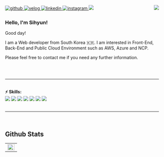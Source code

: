 <div align="right">
<img src="https://komarev.com/ghpvc/?username=Siihyun&&style=flat-square" align="right" />
</div>  

<a href="https://github.com/siihyun" target="_blank">
<img src=https://img.shields.io/badge/github-%2324292e.svg?&style=for-the-badge&logo=github&logoColor=white alt=github style="margin-bottom: 5px;" />
</a>
<a href="https://velog.io/@seeh_h" target="_blank">
<img src=https://img.shields.io/badge/Tech%20Blog-11B48A?style=for-the-badge&logo=Vimeo&logoColor=white alt=velog style="margin-bottom: 5px;" />
</a>
<a href="https://www.linkedin.com/in/sihyun-ahn-741229217/" target="_blank">
<img src=https://img.shields.io/badge/linkedin-%231E77B5.svg?&style=for-the-badge&logo=linkedin&logoColor=white alt=linkedin style="margin-bottom: 5px;" />
</a>
<a href="https://www.instagram.com/seeh__h/" target="_blank">
<img src=https://img.shields.io/badge/instagram-%23000000.svg?&style=for-the-badge&logo=instagram&logoColor=white&color=dd2a7b alt=instagram style="margin-bottom: 5px;" />
</a>
<a href="mailto:seeh_h@kakao.com">
<img src="https://img.shields.io/badge/mail-D14836?style=for-the-badge&logo=Gmail&logoColor=white "/></a>


  

### Hello, I'm Sihyun!

Good day!

I am a Web developer from South Korea 🇰🇷. I am interested in Front-End, Back-End and Public Cloud Environment such as AWS, Azure and NCP. 

Please feel free to contact me if you need any further information.
 
<br/>



<br/>

<hr/>
 <p>
    <br/>
    <b>⚡ Skills:</b>
    <br/>
      <span><img src="https://img.shields.io/badge/React-61DAFB?style=flat-square&logo=React&logoColor=white"/></span>
      <span><img src="https://img.shields.io/badge/Javascript-F7DF1E?style=flat-square&logo=Javascript&logoColor=white"/></span>
      <span><img src="https://img.shields.io/badge/TypeScript-3178C6?style=flat-square&logo=TypeScript&logoColor=white"/></span>
      <span><img src="https://img.shields.io/badge/Styled-DB7093?style=flat-square&logo=styled-components&logoColor=white"/></span>
      <span><img src="https://img.shields.io/badge/Redux-764ABC?style=flat-square&logo=Redux&logoColor=white"/></span>
      <span><img src="https://img.shields.io/badge/express.js-%23404d59.svg?style=flat-square&logo=express&logoColor=%2361DAFB"/></span>
      <span><img src="https://img.shields.io/badge/Python-3776AB?style=flat-square&logo=Python&logoColor=white"/></span>
    <br/><br/>
  </p>
<hr/>

<br/>

## Github Stats  
<table><tr><td valign="top" width="100%">

<img src="https://github-readme-stats.vercel.app/api?username=Siihyun&show_icons=true&count_private=true&hide_border=true" align="left" style="width: 100%" />

</td>

</tr></table>  

<br/>  

  
<br>

